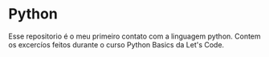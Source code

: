 # Python 
Esse repositorio é o meu primeiro contato com a linguagem python. Contem os excercíos feitos durante o curso Python Basics da Let's Code.
